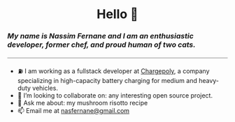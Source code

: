 <center><h1 align="center">Hello 👋</h1></center>

### <p style="align:center; font-style: italic; margin: 20px 0px">My name is Nassim Fernane and I am an enthusiastic developer, former chef, and proud human of two cats.</p>

<hr style="height:1px; border-width:1px; margin-bottom: 20px color:gray;background-color:gray"/>

-   ⛽ I am working as a fullstack developer at
    <a href="https://www.chargepoly.com/fr/">Chargepoly</a>, a company specializing in high-capacity
    battery charging for medium and heavy-duty vehicles.
-   👯 I’m looking to collaborate on: any interesting open source project.
-   💬 Ask me about: my mushroom risotto recipe
-   📫 Email me at nasfernane@gmail.com
